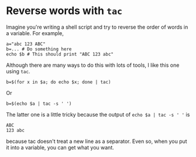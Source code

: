 # Reverse words with `tac`

Imagine you're writing a shell script and try to reverse the order of words in a variable. For example,

    a="abc 123 ABC"
    b=... # Do something here
    echo $b # This should print "ABC 123 abc"

Although there are many ways to do this with lots of tools, I like this one using `tac`.

    b=$(for x in $a; do echo $x; done | tac)

Or

    b=$(echo $a | tac -s ' ')

The latter one is a little tricky because the output of `echo $a | tac -s ' '` is

    ABC
    123 abc

because tac doesn't treat a new line as a separator. Even so, when you put it into a variable, you can get what you want.

